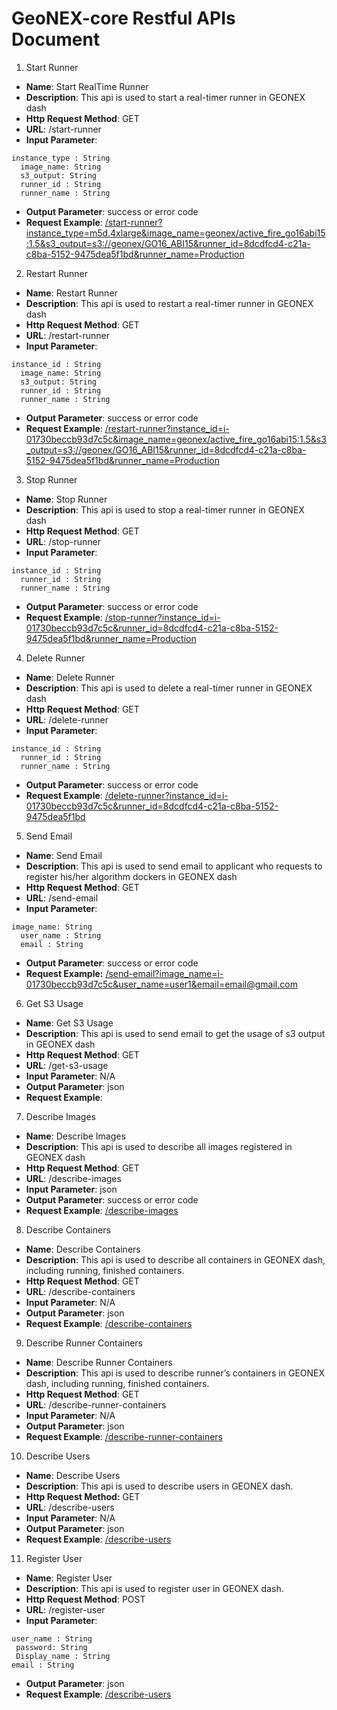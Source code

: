 # GeoNEX-core Restful APIs Document
1. Start Runner

  - **Name**: Start RealTime Runner
  - **Description**: This api is used to start a real-timer runner in GEONEX dash
  - **Http Request Method**: GET
  - **URL**: /start-runner
  - **Input Parameter**:

  ```
  instance_type : String
  	image_name: String
  	s3_output: String
  	runner_id : String
  	runner_name : String
  ```

  - **Output Parameter**: success or error code
  - **Request Example**: [/start-runner?instance_type=m5d.4xlarge&image_name=geonex/active_fire_go16abi15:1.5&s3_output=s3://geonex/GO16_ABI15&runner_id=8dcdfcd4-c21a-c8ba-5152-9475dea5f1bd&runner_name=Production](/start-runner?instance_type=m5d.4xlarge&image_name=geonex/active_fire_go16abi15:1.5&s3_output=s3://geonex/GO16_ABI15&runner_id=8dcdfcd4-c21a-c8ba-5152-9475dea5f1bd&runner_name=Production)

2. Restart Runner

  - **Name**: Restart Runner
  - **Description**: This api is used to restart a real-timer runner in GEONEX dash
  - **Http Request Method**: GET
  - **URL**: /restart-runner
  - **Input Parameter**:

  ```
  instance_id : String
  	image_name: String
  	s3_output: String
  	runner_id : String
  	runner_name : String
  ```

  - **Output Parameter**: success or error code
  - **Request Example**: [/restart-runner?instance_id=i-01730beccb93d7c5c&image_name=geonex/active_fire_go16abi15:1.5&s3_output=s3://geonex/GO16_ABI15&runner_id=8dcdfcd4-c21a-c8ba-5152-9475dea5f1bd&runner_name=Production](/restart-runner?instance_id=i-01730beccb93d7c5c&image_name=geonex/active_fire_go16abi15:1.5&s3_output=s3://geonex/GO16_ABI15&runner_id=8dcdfcd4-c21a-c8ba-5152-9475dea5f1bd&runner_name=Production)

3. Stop Runner

  - **Name**: Stop Runner
  - **Description**: This api is used to stop a real-timer runner in GEONEX dash
  - **Http Request Method**: GET
  - **URL**: /stop-runner
  - **Input Parameter**:
  ```
  instance_id : String
  	runner_id : String
  	runner_name : String
  ```

  - **Output Parameter**: success or error code
  - **Request Example**: [/stop-runner?instance_id=i-01730beccb93d7c5c&runner_id=8dcdfcd4-c21a-c8ba-5152-9475dea5f1bd&runner_name=Production](/stop-runner?instance_id=i-01730beccb93d7c5c&runner_id=8dcdfcd4-c21a-c8ba-5152-9475dea5f1bd&runner_name=Production)

4. Delete Runner

  - **Name**: Delete Runner
  - **Description**: This api is used to delete a real-timer runner in GEONEX dash
  - **Http Request Method**: GET
  - **URL**: /delete-runner
  - **Input Parameter**:

  ```
  instance_id : String
  	runner_id : String
  	runner_name : String
  ```

  - **Output Parameter**: success or error code
  - **Request Example**: [/delete-runner?instance_id=i-01730beccb93d7c5c&runner_id=8dcdfcd4-c21a-c8ba-5152-9475dea5f1bd](/delete-runner?instance_id=i-01730beccb93d7c5c&runner_id=8dcdfcd4-c21a-c8ba-5152-9475dea5f1bd)

5. Send Email

  - **Name**: Send Email
  - **Description**: This api is used to send email to applicant who requests to register his/her algorithm dockers in GEONEX dash
  - **Http Request Method**: GET
  - **URL**: /send-email
  - **Input Parameter**:

  ```
  image_name: String
  	user_name : String
  	email : String
  ```

  - **Output Parameter**: success or error code
  - **Request Example:** [/send-email?image_name=i-01730beccb93d7c5c&user_name=user1&email=email@gmail.com](/send-email?image_name=i-01730beccb93d7c5c&user_name=user1&email=email@gmail.com)

6. Get S3 Usage

  - **Name**: Get S3 Usage
  - **Description**: This api is used to send email to get the usage of s3 output in GEONEX dash
  - **Http Request Method**: GET
  - **URL**: /get-s3-usage
  - **Input Parameter**: N/A
  - **Output Parameter**: json
  - **Request Example**: [](/get-s3-usage)

7. Describe Images

  - **Name**: Describe Images
  - **Description**: This api is used to describe all images registered in GEONEX dash
  - **Http Request Method**: GET
  - **URL**: /describe-images
  - **Input Parameter**: json
  - **Output Parameter**: success or error code
  - **Request Example**: [/describe-images](/describe-images)

8. Describe Containers

  - **Name**: Describe Containers
  - **Description**: This api is used to describe all containers in GEONEX dash, including running, finished containers.
  - **Http Request Method**: GET
  - **URL**: /describe-containers
  - **Input Parameter**: N/A
  - **Output Parameter**: json
  - **Request Example**: [/describe-containers](/describe-containers)

9. Describe Runner Containers

  - **Name**: Describe Runner Containers
  - **Description**: This api is used to describe runner’s containers in GEONEX dash, including running, finished containers.
  - **Http Request Method**: GET
  - **URL**: /describe-runner-containers
  - **Input Parameter**: N/A
  - **Output Parameter**: json
  - **Request Example**: [/describe-runner-containers](/describe-runner-containers)

10. Describe Users

  - **Name**: Describe Users
  - **Description**: This api is used to describe users in GEONEX dash.
  - **Http Request Method:** GET
  - **URL**: /describe-users
  - **Input Parameter**: N/A
  - **Output Parameter**: json
  - **Request Example**: [/describe-users](/describe-users)

11. Register User

   - **Name**: Register User
   - **Description**: This api is used to register user in GEONEX dash.
   - **Http Request Method**: POST
   - **URL**: /register-user
   - **Input Parameter**: 

   ```
   user_name : String
   	password: String
   	Display_name : String
   email : String
   ```
   
   - **Output Parameter**: json
   - **Request Example**: [/describe-users](/describe-users)